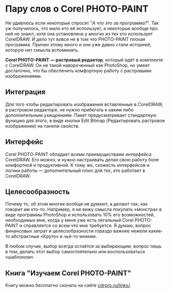 # Пару слов о Corel PHOTO-PAINT

Не удивлюсь если некоторые спросят "_А что это за программа?_". Так уж получилось, что мало кто её использует, а некоторые вообще про неё не знают, хотя она установлена у многих из тех кто использует CorelDRAW. И дело тут вовсе не в том что PHOTO-PAINT плохая программа. Причин этому много и они уже давно стали историей, которую нет смысла вспоминать.

**Corel PHOTO-PAINT — растровый редактор**, который идёт в комплекте с CorelDRAW. Он не такой навороченный как PhotoShop, но умеет достаточно, что бы обеспечить комфортную работу с растровыми изображениями.

## Интеграция

Для того чтобы редактировать изображения вставленные в CorelDRAW, в растровом редакторе, не нужно прибегать к каким либо дополнительным ухищрениям. Пакет предусматривает стандартную функцию для этого, в виде кнопки Edit Bitmap (Редактировать растровое изображение) на панели свойств.

## Интерфейс

Corel PHOTO-PAINT обладает всеми преимуществами интерфейса CorelDRAW. Его можно, и нужно настраивать делая свою работу боле комфортной и продуктивной. К тому же, схожесть интерфейсов и логики работы — дополнительный плюс для тех, кто работает в CorelDRAW.

## Целесообразность

Почему то, об этом многие вообще не думают, а делают так, как говорит им кто-то. Например, я не вижу смысла покупать «монстра» в виде программы PhotoShop и использовать 10% его возможностей, необходимых мне, когда у меня уже есть легальный Corel PHOTO-PAINT и справляется со всем что мне требуется. Я думаю, вопрос финансовых затрат и целесообразности гораздо важнее нежели какие-то абстрактные «Круто» и чьё-то мнение.

В любом случае, выбор всегда остаётся за выбирающим, вопрос лишь в том, делать этот выбор самостоятельно или воспользоваться «шаблоном».

## Книга "Изучаем Corel PHOTO-PAINT"

Книгу можно бесплатно скачать на сайте [cdrpro.ru/links/](http://cdrpro.ru/links/).

